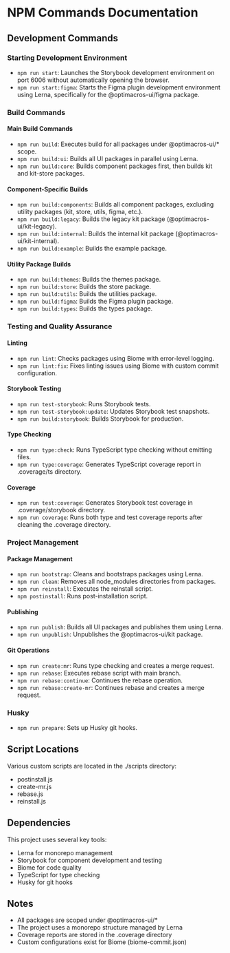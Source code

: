 # NPM Commands Documentation

## Development Commands

### Starting Development Environment

- `npm run start`: Launches the Storybook development environment on port 6006 without automatically opening the browser.
- `npm run start:figma`: Starts the Figma plugin development environment using Lerna, specifically for the @optimacros-ui/figma package.

### Build Commands

#### Main Build Commands
- `npm run build`: Executes build for all packages under @optimacros-ui/* scope.
- `npm run build:ui`: Builds all UI packages in parallel using Lerna.
- `npm run build:core`: Builds component packages first, then builds kit and kit-store packages.

#### Component-Specific Builds
- `npm run build:components`: Builds all component packages, excluding utility packages (kit, store, utils, figma, etc.).
- `npm run build:legacy`: Builds the legacy kit package (@optimacros-ui/kit-legacy).
- `npm run build:internal`: Builds the internal kit package (@optimacros-ui/kit-internal).
- `npm run build:example`: Builds the example package.

#### Utility Package Builds
- `npm run build:themes`: Builds the themes package.
- `npm run build:store`: Builds the store package.
- `npm run build:utils`: Builds the utilities package.
- `npm run build:figma`: Builds the Figma plugin package.
- `npm run build:types`: Builds the types package.

### Testing and Quality Assurance

#### Linting
- `npm run lint`: Checks packages using Biome with error-level logging.
- `npm run lint:fix`: Fixes linting issues using Biome with custom commit configuration.

#### Storybook Testing
- `npm run test-storybook`: Runs Storybook tests.
- `npm run test-storybook:update`: Updates Storybook test snapshots.
- `npm run build:storybook`: Builds Storybook for production.

#### Type Checking
- `npm run type:check`: Runs TypeScript type checking without emitting files.
- `npm run type:coverage`: Generates TypeScript coverage report in .coverage/ts directory.

#### Coverage
- `npm run test:coverage`: Generates Storybook test coverage in .coverage/storybook directory.
- `npm run coverage`: Runs both type and test coverage reports after cleaning the .coverage directory.

### Project Management

#### Package Management
- `npm run bootstrap`: Cleans and bootstraps packages using Lerna.
- `npm run clean`: Removes all node_modules directories from packages.
- `npm run reinstall`: Executes the reinstall script.
- `npm postinstall`: Runs post-installation script.

#### Publishing
- `npm run publish`: Builds all UI packages and publishes them using Lerna.
- `npm run unpublish`: Unpublishes the @optimacros-ui/kit package.

#### Git Operations
- `npm run create:mr`: Runs type checking and creates a merge request.
- `npm run rebase`: Executes rebase script with main branch.
- `npm run rebase:continue`: Continues the rebase operation.
- `npm run rebase:create-mr`: Continues rebase and creates a merge request.

### Husky
- `npm run prepare`: Sets up Husky git hooks.

## Script Locations

Various custom scripts are located in the ./scripts directory:
- postinstall.js
- create-mr.js
- rebase.js
- reinstall.js

## Dependencies

This project uses several key tools:
- Lerna for monorepo management
- Storybook for component development and testing
- Biome for code quality
- TypeScript for type checking
- Husky for git hooks

## Notes

- All packages are scoped under @optimacros-ui/*
- The project uses a monorepo structure managed by Lerna
- Coverage reports are stored in the .coverage directory
- Custom configurations exist for Biome (biome-commit.json)